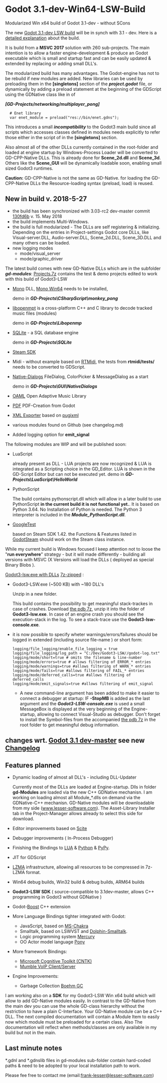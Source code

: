 # Godot 3.1-dev-Win64-LSW-Build
Modularized Win x64 build of Godot 3.1-dev - without SCons

The new [Godot 3.1-dev LSW build](https://github.com/frank-lesser/Godot3-Win64-LSW-Build/blob/master/Godot3.1dev-dllbuild-lsw-Win64.7z) will be in synch with 3.1 - dev. Here is a [detailed explanation](https://github.com/frank-lesser/Godot3-Win64-LSW-Build/blob/master/changelog.md) about the build.


It is build from a **MSVC 2017** solution with 260 sub-projects.
The main intention is to allow a faster engine-development & produce an Godot executable which is small and startup fast and can be easily updated & extended by replacing or adding small DLL's.

The modularized build has many advantages. The Godot-engine has not to be rebuild if new modules are added. New libraries can be used by preloading them in the **[singletons]** section of the ***project.godot*** file, or dynamically by adding a preload statement at the beginning of the GDScript using the GDNative class like in
 of

***[GD-Projects/networking/multiplayer_pong]***

      # Enet library
      var enet_module = preload("res://bin/enet.gdns");

This introduces a small ***incompatibility*** to the Godot3 main build since all scripts which accesses classes defined in modules needs explicitly to refer those either in the script of in the **[singletons]** section.

Also almost all of the other DLLs currently contained in the root-folder and loaded at engine startup by Windows-Process Loader will be converted to GD-CPP-Native DLLs. This is already done for **Scene_2d.dll** and **Scene_3d**. Others like the **Scene_GUI** will be dynamically loadable soon, enabling small sized Godot3 runtimes.

**Caution:** GD-CPP-Native is not the same as GD-Native. for loading the GD-CPP-Native DLLs the Resource-loading syntax (preload, load) is reused.

## New in build v. 2018-5-27

+ the build has been synchronized with 3.03-rc2 dev-master commit [130fd6b](https://github.com/godotengine/godot/commit/130fd6bcb88d7b297b13c3ed20a715b5ab9cce47) v. 15. May 2018
+ the build implements Multi-Windows.
+ the build is full modularized - The DLLs are self registering & initializing. Depending on the entries in Project-settings Godot core DLLs, like Visual-server.DLL, Audio-server.DLL, Scene_2d.DLL, Scene_3D.DLL and many others can be loaded.
+ new logging modes
  + mode/visual_server
  + mode/graphic_driver


The latest build comes with new GD-Native DLLs which are in the subfolder ***gd-modules***: [Projects.7z](https://github.com/frank-lesser/Godot3-Win64-LSW-Build/blob/master/GD-Projects.7z) contains the test & demo projects edited to work with this build of Godot3-LSW

+ [Mono](https://github.com/mono) DLL, 
  [Mono Win64](https://download.mono-project.com/archive/5.10.0/windows-installer/mono-5.10.0.160-x64-0.msi) needs to be installed, 

  demo in ***GD-Projects\CSharpScript\monkey_pong***

+ [libopenmpt](https://lib.openmpt.org/libopenmpt) is a cross-platform C++ and C library to decode tracked music files (modules)
  
  demo in ***GD-Projects\Libopenmp***

+ [SQLite](https://sqlite.org/) - a SQL database engine 

  demo in ***GD-Projects\SQLite***

+ [Steam SDK](https://partner.steamgames.com/doc/sdk)

+ Midi - without example based on [RTMidi](https://github.com/thestk/rtmidi), the tests from **rtmidi/tests/** needs to be converted to GDScript.
+ [Native-Dialogs](https://github.com/GodotExplorer/NativeDialogs) FileDialog, ColorPicker & MessageDialog  as a start

  demo in ***GD-Projects\GUI\NativeDialogs***
+ [OAML](https://github.com/oamldev/oaml) Open Adaptive Music Library
+ [PDF](https://github.com/resultant-gamedev/GD-PDF) PDF-Creation from Godot
+ [XML Exporter](https://github.com/GodotExplorer/pugixml/tree/master/pugixml) based on [pugixml](https://pugixml.org)
+ various modules found on Github (see changelog.md)
+ Added logging option for **emit_signal**

The following modules are WIP and will be published soon:
+ LuaScript

  already present as DLL - LUA projects are now recognized & LUA is integrated as a Scripting choice in the GD_Editor. LUA is shown in the GD-Script Editor but can not be executed yet.
  demo in ***GD-Projects\LuaScript\HelloWorld***

+ PythonScript
  
  The build contains pythonscript.dll which will allow in a later build to use PythonScript **in the current build it is not functional yet.**.
  It is based on Python 3.64. No Installation of Python is needed. The Python 3 interpreter is included in the ***Module_PythonScript.dll***.

+ [GoogleTest](https://github.com/google/googletest)

  based on Steam SDK 1.42.
  the Functions & Features listed in [GodotSteam](https://gramps.github.io/GodotSteam/) should work on the Steam class instance.

While my current build is Windows focused I keep attention not to loose the "**run everywhere**" strategy - but it will made differently - building all versions with MSVC (X Versions will load the DLLs ( deployed as special Binary Blobs ).

[Godot3-lsw.exe with DLLs](https://github.com/frank-lesser/Godot3-Win64-LSW-Build/blob/master/Godot3.1dev-dllbuild-lsw-Win64.7z) [7z-zipped](http://7-zip.org/download.html) :
+ Godot3-LSW.exe (~500 KB) with ~180 DLL's

  Unzip in a new folder. 

  This build contains the possibility to get meaningful stack-trackes in case of crashes.
Download [the pdb 7z](https://github.com/frank-lesser/Godot3-Win64-LSW-Build/blob/master/Godot3.1dev-dllbuild-lsw-Win64-pdb.7z), unzip it into the folder of **Godot3-lsw.exe**. In case of an engine crash you should see the execution-stack in the log.
To see a stack-trace use the **Godot3-lsw-console.exe**.

+ it is now possible to specify wheter warnings/errors/failures should be logged in extended (including source file-name ) or short form:

      logging/file_logging/enable_file_logging = true
      logging/file_logging/log_path = "C:/Dev/Godot3-LSW//godot-log.txt"
      logging/mode/short=true # omits the filename & line-number
      logging/mode/errors=true # allows filtering of ERROR_* entries
      logging/mode/warnings=true #allows filtering of WARN_* entries
      logging/mode/fails=true #allows filtering of FAIL_* entries
      logging/mode/deferred_calls=true #allows filtering of deferred_calls
      logging/mode/emit_signals=true #allows filtering of emit_signal

  + A new command-line argument has been added to make it easier to connect a debugger at startup: IF **-StopMB** is added as the last argument and the ***Godot3-LSW-console.exe*** is used a small MessageBox is displayed at the very beginning of the Engine-startup, allowing to connect Visual-Studio as debugger. Don't forget to install the Symbol-files from the accompanied [the pdb 7z](https://github.com/frank-lesser/Godot3-Win64-LSW-Build/blob/master/Godot3.1dev-dllbuild-lsw-Win64-pdb.7z) in the root folder to get meaningful debug information.


## changes wrt. [Godot 3.1 dev-master](https://github.com/godotengine/godot) see new [Changelog](https://github.com/frank-lesser/Godot3-Win64-LSW-Build/blob/master/changlog.md)

## Features planned
+ Dynamic loading of almost all DLL's - including DLL-Updater

  Currently most of the DLLs are loaded at Engine-startup.
  Dlls in folder **gd-Modules** are loaded via the new C++ GDNative mechanisn. I am working on loading almost all Module_*.dlls on demand via the GDNative-C++ mechanisn. GD-Native modules will be downloadable from my side (www.lesser-software.com). The Asset-Library Installer tab in the Project-Manager allows already to select this side for download.

+ Editor improvements based on [Scite](www.scintilla.org)
+ Debugger improvements ( In-Process Debugger)
+ Finishing the Bindings to [LUA](https://www.lua.org) & [Python](https://www.python.org) & [PyPy](http://pypy.org).
+ JIT for GDScript
+ [LZMA](https://www.7-zip.org/sdk.html) infrastructure, allowing all resources to be compressed in 7z-LZMA format.
+ Win64 debug builds, Win32 build & debug builds, ARM64 builds
+ **Godot3-LSW SDK** ( source-compatible to 3.1dev-master, allows C++ programming in Godot3 without GDNative )
+ Godot-[Boost](http://www.boost.org) C++ extension

+ More Language Bindings tighter integrated with Godot:
  + JavaScript, based on [MS-Chakra](https://github.com/frank-lesser/ChakraCore)
  + Smalltalk, based on LSWVST and [Dolphin-Smalltalk](https://github.com/dolphinsmalltalk/Dolphin).
  + Logic programming system [Mercury](https://github.com/Mercury-Language/mercury)
  + OO Actor model language [Pony](https://github.com/ponylang)

+ More framework Bindings:
  + [Microsoft Cognitive Toolkit (CNTK)](https://github.com/Microsoft/CNTK)
  + [Mumble VoIP Client/Server](https://github.com/mumble-voip/mumble)

+ Engine Improvements:

  + Garbage Collection [Boehm GC](http://www.hboehm.info/gc)

I am working also on a **SDK** for my Godot3-LSW Win x64 build which will allow to add GD-Native modules easily. In contrast to the GD-Native from the main dev you can use the whole GD-class hierarchy without the restriction to have a plain C-Interface. Your GD-Native module can be a C++ DLL.
The next compiled documentation will contain a Module Item to easily now which module must be preloaded for a certain class. Also The documentation will reflect when methods/classes are only available in my build but not in the main.

## Last minute notes
*.gdnl and *.gdnslib files in gd-modules sub-folder contain hard-coded paths & need to be adopted to your local installation path to work.

Please fee free to contact me (email:frank-lesser@lesser-software.com)
